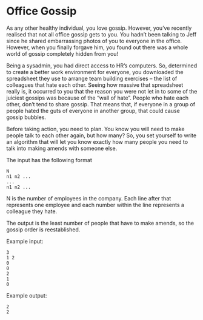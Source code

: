 Office Gossip
=============

As any other healthy individual, you love gossip. However, you’ve recently
realised that not all office gossip gets to you. You hadn’t been talking to
Jeff since he shared embarrassing photos of you to everyone in the office.
However, when you finally forgave him, you found out there was a whole world of
gossip completely hidden from you!

Being a sysadmin, you had direct access to HR’s computers. So, determined to
create a better work environment for everyone, you downloaded the
spreadsheet they use to arrange team building exercises – the list of
colleagues that hate each other. Seeing how massive that spreadsheet really is,
it occurred to you that the reason you were not let in to some of the juiciest
gossips was because of the “wall of hate”. People who hate each other, don’t
tend to share gossip. That means that, if everyone in a group of people hated
the guts of everyone in another group, that could cause gossip bubbles.

Before taking action, you need to plan. You know you will need to make people
talk to each other again, but how many? So, you set yourself to write an
algorithm that will let you know exactly how many people you need to talk into
making amends with someone else.

The input has the following format

```
N
n1 n2 ...
...
n1 n2 ...
```

N is the number of employees in the company. Each line after that represents
one employee and each number within the line represents a colleague they hate.

The output is the least number of people that have to make amends, so the
gossip order is reestablished.

Example input:

```
3
1 2
0
0
2
1
0
```

Example output:

```
2
2
```
